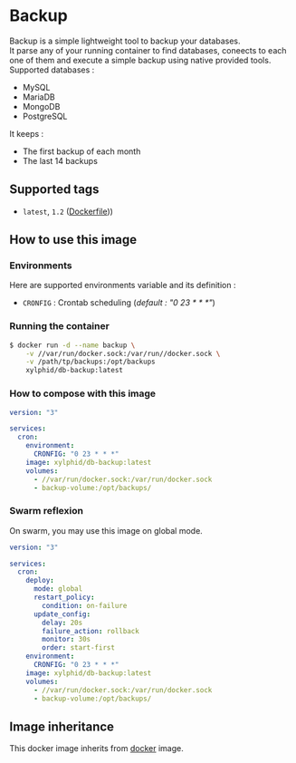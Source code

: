 # Backup

Backup is a simple lightweight tool to backup your databases.\
It parse any of your running container to find databases, coneects to each one of them and execute a simple backup using native provided tools.\
Supported databases :
- MySQL
- MariaDB
- MongoDB
- PostgreSQL

It keeps :
- The first backup of each month
- The last 14 backups

## Supported tags

* `latest`, `1.2` ([Dockerfile](https://github.com/xylphid/docker-db-backup/blob/master/Dockerfile)))

## How to use this image

### Environments

Here are supported environments variable and its definition :
- `CRONFIG` : Crontab scheduling (_default : "0 23 * * *"_)

### Running the container

```bash
$ docker run -d --name backup \
    -v //var/run/docker.sock:/var/run//docker.sock \
    -v /path/tp/backups:/opt/backups
    xylphid/db-backup:latest
```

### How to compose with this image

```yml
version: "3"

services:
  cron:
    environment:
      CRONFIG: "0 23 * * *"
    image: xylphid/db-backup:latest
    volumes:
      - //var/run/docker.sock:/var/run/docker.sock
      - backup-volume:/opt/backups/
```

### Swarm reflexion

On swarm, you may use this image on global mode.
```yml
version: "3"

services:
  cron:
    deploy:
      mode: global
      restart_policy:
        condition: on-failure
      update_config:
        delay: 20s
        failure_action: rollback
        monitor: 30s
        order: start-first
    environment:
      CRONFIG: "0 23 * * *"
    image: xylphid/db-backup:latest
    volumes:
      - //var/run/docker.sock:/var/run/docker.sock
      - backup-volume:/opt/backups/
```

## Image inheritance

This docker image inherits from [docker](https://hub.docker.com/_/docker/) image.
